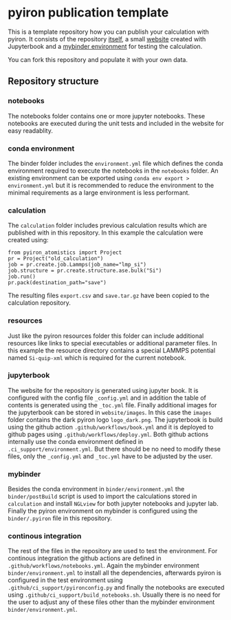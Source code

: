 # pyiron publication template
This is a template repository how you can publish your calculation with pyiron. It consists of the repository [itself](https://github.com/pyiron/pyiron-publication-template), a small [website](http://pyiron.org/pyiron-publication-template/) created with Jupyterbook and a [mybinder environment](https://mybinder.org/v2/gh/pyiron/pyiron-publication-template/HEAD?filepath=notebooks%2Fexample.ipynb) for testing the calculation. 

You can fork this repository and populate it with your own data.

## Repository structure 

### notebooks 
The notebooks folder contains one or more jupyter notebooks. These notebooks are executed during the unit tests and included in the website for easy readablity. 

### conda environment
The binder folder includes the `environment.yml` file which defines the conda environment required to execute the notebooks in the `notebooks` folder. An existing environment can be exported using `conda env export > environment.yml` but it is recommended to reduce the environment to the minimal requirements as a large environment is less performant. 

### calculation
The `calculation` folder includes previous calculation results which are published with in this repository. In this example the calculation were created using:

```
from pyiron_atomistics import Project
pr = Project("old_calculation")
job = pr.create.job.Lammps(job_name="lmp_si")
job.structure = pr.create.structure.ase.bulk("Si")
job.run()
pr.pack(destination_path="save")
```

The resulting files `export.csv` and `save.tar.gz` have been copied to the calculation repository.

### resources 
Just like the pyiron resources folder this folder can include additional resources like links to special executables or additional parameter files. In this example the resource directory contains a special LAMMPS potential named `Si-quip-xml` which is required for the current notebook. 

### jupyterbook 
The website for the repository is generated using jupyter book. It is configured with the config file `_config.yml` and in addition the table of contents is generated using the `_toc.yml` file. Finally additional images for the jupyterbook can be stored in `website/images`. In this case the `images` folder contains the dark pyiron logo `logo_dark.png`. The jupyterbook is build using the github action `.github/workflows/book.yml` and it is deployed to github pages using `.github/workflows/deploy.yml`. Both github actions internally use the conda environment defined in `.ci_support/environment.yml`. But there should be no need to modify these files, only the `_config.yml` and `_toc.yml` have to be adjusted by the user.

### mybinder
Besides the conda environment in `binder/environment.yml` the `binder/postBuild` script is used to import the calculations stored in `calculation` and install `NGLview` for both jupyter notebooks and jupyter lab. Finally the pyiron environment on mybinder is configured using the `binder/.pyiron` file in this repository.

### continous integration 
The rest of the files in the repository are used to test the environment. For continous integration the github actions are defined in `.github/workflows/notebooks.yml`. Again the mybinder environment `binder/environment.yml` to install all the dependencies, afterwards pyiron is configured in the test environment using `.github/ci_support/pyironconfig.py` and finally the notebooks are executed using `.github/ci_support/build_notebooks.sh`. Usually there is no need for the user to adjust any of these files other than the mybinder environment `binder/environment.yml`.
